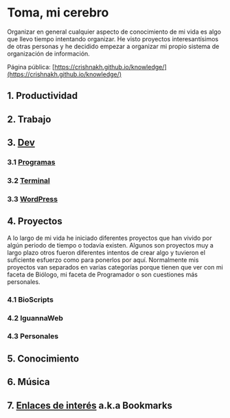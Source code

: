 # Toma, mi cerebro
Organizar en general cualquier aspecto de conocimiento de mi vida es algo que llevo tiempo intentando organizar. He visto proyectos interesantísimos de otras personas y he decidido empezar a organizar mi propio sistema de organización de información.

Página pública: [https://crishnakh.github.io/knowledge/](https://crishnakh.github.io/knowledge/)

## 1. Productividad

## 2. Trabajo 

## 3. [Dev](./Dev/Dev.md)
### 3.1 [Programas](./Dev/Programas.md)
### 3.2 [Terminal](./Dev/Terminal.md)
### 3.3 [WordPress](./Dev/WordPress.md)

## 4. Proyectos
A lo largo de mi vida he iniciado diferentes proyectos que han vivido por algún periodo de tiempo o todavía existen. Algunos son proyectos muy a largo plazo otros fueron diferentes intentos de crear algo y tuvieron el suficiente esfuerzo como para ponerlos por aquí. Normalmente mis proyectos van separados en varias categorías porque tienen que ver con mi faceta de Biólogo, mi faceta de Programador o son cuestiones más personales.

### 4.1 BioScripts
### 4.2 IguannaWeb
### 4.3 Personales

## 5. Conocimiento

## 6. Música

## 7. [Enlaces de interés](./Enlaces%20de%20interés/enlaces%20de%20interés.md) a.k.a Bookmarks